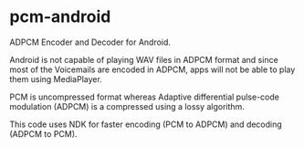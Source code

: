 # pcm-android
ADPCM Encoder and Decoder for Android. 

Android is not capable of playing WAV files in ADPCM format and since most of the Voicemails are encoded in ADPCM, apps will not be able to play them using MediaPlayer.

PCM is uncompressed format whereas Adaptive differential pulse-code modulation (ADPCM) is a compressed using a lossy algorithm. 

This code uses NDK for faster encoding (PCM to ADPCM) and decoding (ADPCM to PCM).
